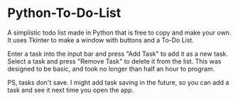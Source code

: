 # Python-To-Do-List
A simplistic todo list made in Python that is free to copy and make your own. It uses Tkinter to make a window with buttons and a To-Do List.

Enter a task into the input bar and press "Add Task" to add it as a new task. Select a task and press "Remove Task" to delete it from the list.
This was designed to be basic, and took no longer than half an hour to program.

PS, tasks don't save. I might add task saving in the future, so you can add a task and see it next time you open the app.
